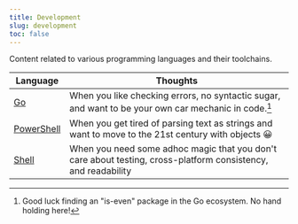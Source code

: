 ```yaml
---
title: Development
slug: development
toc: false
---
```


Content related to various programming languages and their toolchains.

| Language                 | Thoughts                                                                                                      |
| ------------------------ | ------------------------------------------------------------------------------------------------------------- |
| [Go](go/index.md)                | When you like checking errors, no syntactic sugar, and want to be your own car mechanic in code.[^is-even]    |
| [PowerShell](powershell/index.md) | When you get tired of parsing text as strings and want to move to the 21st century with objects 😀            |
| [Shell](shell/index.md)           | When you need some adhoc magic that you don't care about testing, cross-platform consistency, and readability |

[^is-even]: Good luck finding an "is-even" package in the Go ecosystem. No hand holding here!
